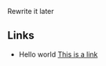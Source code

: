 Rewrite it later

## Links

* Hello world [This is a link](https://github.com/hozayves/alx-low_level_programming/blob/master/0x00-hello_world/0-preprocessor)
